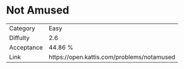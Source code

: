 # Not Amused

<table>
    <tr>
        <td>Category</td>
        <td>Easy</td>
    </tr>
    <tr>
        <td>Diffulty</td>
        <td>2.6</td>
    </tr>
    <tr>
        <td>Acceptance</td>
        <td>44.86 %</td>
    </tr>
    <tr>
        <td>Link</td>
        <td>https://open.kattis.com/problems/notamused</td>
    </tr>
</table>